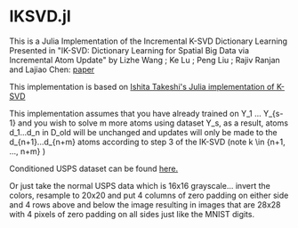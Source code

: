 # IKSVD.jl
This is a Julia Implementation of the Incremental K-SVD Dictionary Learning Presented in
"IK-SVD: Dictionary Learning for Spatial Big Data via Incremental Atom Update" by Lizhe Wang ; Ke Lu ; Peng Liu ; Rajiv Ranjan and Lajiao Chen: 
[paper](https://ieeexplore.ieee.org/document/6799952)

This implementation is based on [Ishita Takeshi's Julia implementation of K-SVD](https://github.com/IshitaTakeshi/KSVD.jl)

This implementation assumes that you have already trained on Y_1 ... Y_{s-1} and you wish to solve m more atoms using dataset Y_s, as a result, atoms d_1...d_n in D_old will be unchanged and updates will only be made to the d_{n+1}...d_{n+m} atoms according to step 3 of the IK-SVD (note k \in \{n+1, ..., n+m\} )


Conditioned USPS dataset can be found [here.](https://www.dropbox.com/sh/4pn9kty1kw8dl67/AADa7YshuXCtW5ouYxcc-Rnpa?dl=0)

Or just take the normal USPS data which is 16x16 grayscale... invert the colors, resample to 20x20 and put 4 columns of zero padding on either side and 4 rows above and below the image resulting in images that are 28x28 with 4 pixels of zero padding on all sides just like the MNIST digits.

